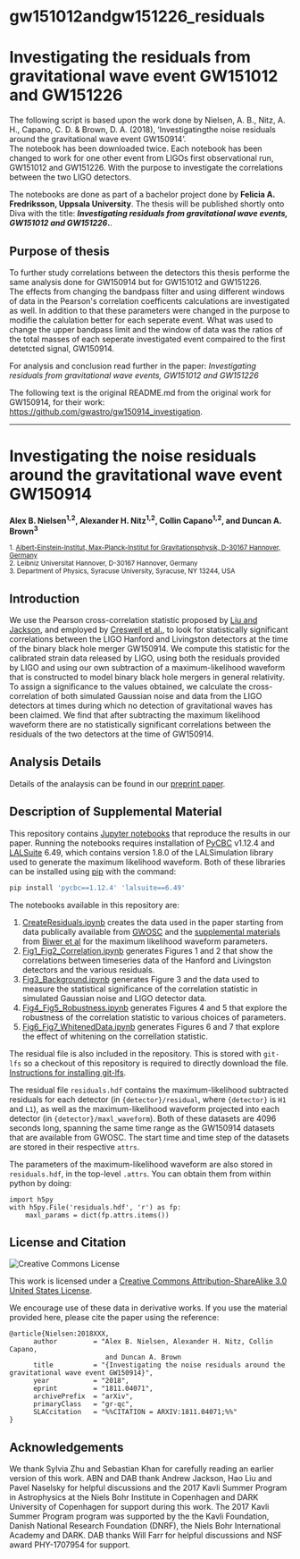 # gw151012andgw151226_residuals
# Investigating the residuals from gravitational wave event GW151012 and GW151226
The following script is based upon the work done by Nielsen, A. B., Nitz, A. H., Capano, C. D. & Brown, D. A. (2018), ‘Investigatingthe noise residuals around the gravitational wave event GW150914’. <br>
The notebook has been downloaded twice. Each notebook has been changed to work for one other event from LIGOs first observational run, GW151012 and GW151226. With the purpose to investigate the correlations between the two LIGO detectors. 

The notebooks are done as part of a bachelor project done by **Felicia A. Fredriksson, Uppsala University**. The thesis will be published shortly onto Diva with the title: **_Investigating residuals from gravitational wave events, GW151012 and GW151226_.**. <br>



## Purpose of thesis ##
To further study correlations between the detectors this thesis performe the same analysis done for GW150914 but for GW151012 and GW151226. <br>
The effects from changing the bandpass filter and using different windows of data in the Pearson's correlation coefficents calculations are investigated as well. 
In addition to that these parameters were changed in the purpose to modifie the calulation better for each seperate event. What was used to change the upper bandpass limit and the window of data was the ratios of the total masses of each seperate investigated event compaired to the first detetcted signal, GW150914.

For analysis and conclusion read further in the paper: _Investigating residuals from gravitational wave events, GW151012 and GW151226_

The following text is the original README.md from the original work for GW150914, for their work: https://github.com/gwastro/gw150914_investigation.
*** 

# Investigating the noise residuals around the gravitational wave event GW150914

**Alex B. Nielsen<sup>1,2</sup>, Alexander H. Nitz<sup>1,2</sup>, Collin Capano<sup>1,2</sup>, and Duncan A. Brown<sup>3</sup>**

 <sub>1. [Albert-Einstein-Institut, Max-Planck-Institut for Gravitationsphysik, D-30167 Hannover, Germany](http://www.aei.mpg.de/obs-rel-cos)</sub>  
 <sub>2. Leibniz Universitat Hannover, D-30167 Hannover, Germany</sub>  
 <sub>3. Department of Physics, Syracuse University, Syracuse, NY 13244, USA</sub>  

## Introduction ##

We use the Pearson cross-correlation statistic proposed by [Liu and Jackson](http://iopscience.iop.org/article/10.1088/1475-7516/2016/10/014/meta),
and employed by [Creswell et al.](http://iopscience.iop.org/article/10.1088/1475-7516/2017/08/013/meta), to look for statistically significant correlations between
the LIGO Hanford and Livingston detectors at the time of the binary black hole merger
GW150914. We compute this statistic for the calibrated strain data released by LIGO, using
both the residuals provided by LIGO and using our own subtraction of a maximum-likelihood
waveform that is constructed to model binary black hole mergers in general relativity. To
assign a significance to the values obtained, we calculate the cross-correlation of both simulated
Gaussian noise and data from the LIGO detectors at times during which no detection of
gravitational waves has been claimed. We find that after subtracting the maximum likelihood
waveform there are no statistically significant correlations between the residuals of the two
detectors at the time of GW150914.

## Analysis Details ##

Details of the analaysis can be found in our [preprint paper](https://arxiv.org/abs/1811.04071).

## Description of Supplemental Material ##

This repository contains [Jupyter notebooks](http://jupyter.org/) that reproduce the results in our paper. Running the notebooks requires installation of [PyCBC](https://pycbc.org/) v1.12.4 and [LALSuite](https://git.ligo.org/lscsoft/lalsuite) 6.49, which contains version 1.8.0 of the LALSimulation library used to generate the maximum likelihood waveform. Both of these libraries can be installed using [pip](https://pip.pypa.io/en/stable/) with the command:
```sh
pip install 'pycbc==1.12.4' 'lalsuite==6.49'
```

The notebooks available in this repository are:

 1. [CreateResiduals.ipynb](https://github.com/gwastro/gw150914_investigation/blob/master/CreateResiduals.ipynb) creates the data used in the paper starting from data publically available from [GWOSC](https://gw-openscience.org) and the [supplemental materials](https://github.com/gwastro/pycbc-inference-paper/) from [Biwer et al](https://arxiv.org/abs/1807.10312) for the maximum likelihood waveform parameters.
 2. [Fig1_Fig2_Correlation.ipynb](https://github.com/gwastro/gw150914_investigation/blob/master/Fig1_Fig2_Correlation.ipynb) generates Figures 1 and 2 that show the correlations between timeseries data of the Hanford and Livingston detectors and the various residuals.
 3. [Fig3_Background.ipynb](https://github.com/gwastro/gw150914_investigation/blob/master/Fig3_Background.ipynb) generates Figure 3 and the data used to measure the statistical significance of the correlation statistic in simulated Gaussian noise and LIGO detector data.
 4. [Fig4_Fig5_Robustness.ipynb](https://github.com/gwastro/gw150914_investigation/blob/master/Fig4_Fig5_Robustness.ipynb) generates Figures 4 and 5 that explore the robustness of the correlation statistic to various choices of parameters.
 5. [Fig6_Fig7_WhitenedData.ipynb](https://github.com/gwastro/gw150914_investigation/blob/master/Fig6_Fig7_WhitenedData.ipynb) generates Figures 6 and 7 that explore the effect of whitening on the correllation statistic.

The residual file is also included in the repository. This is stored with `git-lfs` so a checkout of this repository is required to directly download the file. [Instructions for installing git-lfs](https://help.github.com/articles/installing-git-large-file-storage/). 

The residual file `residuals.hdf` contains the maximum-likelihood subtracted residuals for each detector (in `{detector}/residual`, where `{detector}` is `H1` and `L1`), as well as the maximum-likelihood waveform projected into each detector (in `{detector}/maxl_waveform`). Both of these datasets are 4096 seconds long, spanning the same time range as the GW150914 datasets that are available from GWOSC. The start time and time step of the datasets are stored in their respective `attrs`.

The parameters of the maximum-likelihood waveform are also stored in `residuals.hdf`, in the top-level `.attrs`. You can obtain them from within python by doing:

```
import h5py
with h5py.File('residuals.hdf', 'r') as fp:
    maxl_params = dict(fp.attrs.items())
```

## License and Citation ##

![Creative Commons License](https://i.creativecommons.org/l/by-sa/3.0/us/88x31.png "Creative Commons License")

This work is licensed under a [Creative Commons Attribution-ShareAlike 3.0 United States License](http://creativecommons.org/licenses/by-sa/3.0/us/).

We encourage use of these data in derivative works. If you use the material provided here, please cite the paper using the reference:

```
@article{Nielsen:2018XXX,
      author         = "Alex B. Nielsen, Alexander H. Nitz, Collin Capano, 
                        and Duncan A. Brown 
      title          = "{Investigating the noise residuals around the gravitational wave event GW150914}",
      year           = "2018",
      eprint         = "1811.04071",
      archivePrefix  = "arXiv",
      primaryClass   = "gr-qc",
      SLACcitation   = "%%CITATION = ARXIV:1811.04071;%%"
}

```


## Acknowledgements ##

We thank Sylvia Zhu and Sebastian Khan for carefully reading an earlier version of this work. ABN and DAB thank Andrew Jackson, Hao Liu and Pavel Naselsky for helpful discussions and the 2017 Kavli Summer Program in Astrophysics at the Niels Bohr Institute in Copenhagen and DARK University of Copenhagen for support during this work. The 2017 Kavli Summer Program program was supported by the the Kavli Foundation, Danish National Research Foundation (DNRF), the Niels Bohr International Academy and DARK. DAB thanks Will Farr for helpful discussions and NSF award PHY-1707954 for support.
